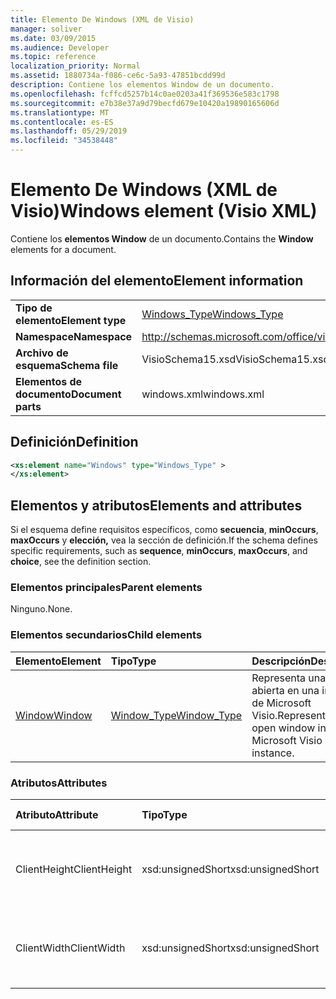 ```yaml
---
title: Elemento De Windows (XML de Visio)
manager: soliver
ms.date: 03/09/2015
ms.audience: Developer
ms.topic: reference
localization_priority: Normal
ms.assetid: 1880734a-f086-ce6c-5a93-47851bcdd99d
description: Contiene los elementos Window de un documento.
ms.openlocfilehash: fcffcd5257b14c0ae0203a41f369536e583c1798
ms.sourcegitcommit: e7b38e37a9d79becfd679e10420a19890165606d
ms.translationtype: MT
ms.contentlocale: es-ES
ms.lasthandoff: 05/29/2019
ms.locfileid: "34538448"
---
```

# <a name="windows-element-visio-xml"></a><span data-ttu-id="50e2b-103">Elemento De Windows (XML de Visio)</span><span class="sxs-lookup"><span data-stu-id="50e2b-103">Windows element (Visio XML)</span></span>

<span data-ttu-id="50e2b-104">Contiene los **elementos Window** de un documento.</span><span class="sxs-lookup"><span data-stu-id="50e2b-104">Contains the **Window** elements for a document.</span></span> 
  
## <a name="element-information"></a><span data-ttu-id="50e2b-105">Información del elemento</span><span class="sxs-lookup"><span data-stu-id="50e2b-105">Element information</span></span>

|||
|:-----|:-----|
|<span data-ttu-id="50e2b-106">**Tipo de elemento**</span><span class="sxs-lookup"><span data-stu-id="50e2b-106">**Element type**</span></span> <br/> |[<span data-ttu-id="50e2b-107">Windows_Type</span><span class="sxs-lookup"><span data-stu-id="50e2b-107">Windows_Type</span></span>](windows_type-complextypevisio-xml.md) <br/> |
|<span data-ttu-id="50e2b-108">**Namespace**</span><span class="sxs-lookup"><span data-stu-id="50e2b-108">**Namespace**</span></span> <br/> |http://schemas.microsoft.com/office/visio/2012/main  <br/> |
|<span data-ttu-id="50e2b-109">**Archivo de esquema**</span><span class="sxs-lookup"><span data-stu-id="50e2b-109">**Schema file**</span></span> <br/> |<span data-ttu-id="50e2b-110">VisioSchema15.xsd</span><span class="sxs-lookup"><span data-stu-id="50e2b-110">VisioSchema15.xsd</span></span>  <br/> |
|<span data-ttu-id="50e2b-111">**Elementos de documento**</span><span class="sxs-lookup"><span data-stu-id="50e2b-111">**Document parts**</span></span> <br/> |<span data-ttu-id="50e2b-112">windows.xml</span><span class="sxs-lookup"><span data-stu-id="50e2b-112">windows.xml</span></span>  <br/> |
   
## <a name="definition"></a><span data-ttu-id="50e2b-113">Definición</span><span class="sxs-lookup"><span data-stu-id="50e2b-113">Definition</span></span>

```XML
<xs:element name="Windows" type="Windows_Type" >
</xs:element>
```

## <a name="elements-and-attributes"></a><span data-ttu-id="50e2b-114">Elementos y atributos</span><span class="sxs-lookup"><span data-stu-id="50e2b-114">Elements and attributes</span></span>

<span data-ttu-id="50e2b-115">Si el esquema define requisitos específicos, como **secuencia**, **minOccurs**, **maxOccurs** y **elección,** vea la sección de definición.</span><span class="sxs-lookup"><span data-stu-id="50e2b-115">If the schema defines specific requirements, such as **sequence**, **minOccurs**, **maxOccurs**, and **choice**, see the definition section.</span></span> 
  
### <a name="parent-elements"></a><span data-ttu-id="50e2b-116">Elementos principales</span><span class="sxs-lookup"><span data-stu-id="50e2b-116">Parent elements</span></span>

<span data-ttu-id="50e2b-117">Ninguno.</span><span class="sxs-lookup"><span data-stu-id="50e2b-117">None.</span></span>
  
### <a name="child-elements"></a><span data-ttu-id="50e2b-118">Elementos secundarios</span><span class="sxs-lookup"><span data-stu-id="50e2b-118">Child elements</span></span>

|<span data-ttu-id="50e2b-119">**Elemento**</span><span class="sxs-lookup"><span data-stu-id="50e2b-119">**Element**</span></span>|<span data-ttu-id="50e2b-120">**Tipo**</span><span class="sxs-lookup"><span data-stu-id="50e2b-120">**Type**</span></span>|<span data-ttu-id="50e2b-121">**Descripción**</span><span class="sxs-lookup"><span data-stu-id="50e2b-121">**Description**</span></span>|
|:-----|:-----|:-----|
|[<span data-ttu-id="50e2b-122">Window</span><span class="sxs-lookup"><span data-stu-id="50e2b-122">Window</span></span>](window-element-windows_type-complextypevisio-xml.md) <br/> |[<span data-ttu-id="50e2b-123">Window_Type</span><span class="sxs-lookup"><span data-stu-id="50e2b-123">Window_Type</span></span>](window_type-complextypevisio-xml.md) <br/> |<span data-ttu-id="50e2b-124">Representa una ventana abierta en una instancia de Microsoft Visio.</span><span class="sxs-lookup"><span data-stu-id="50e2b-124">Represents an open window in a Microsoft Visio instance.</span></span>  <br/> |
   
### <a name="attributes"></a><span data-ttu-id="50e2b-125">Atributos</span><span class="sxs-lookup"><span data-stu-id="50e2b-125">Attributes</span></span>

|<span data-ttu-id="50e2b-126">**Atributo**</span><span class="sxs-lookup"><span data-stu-id="50e2b-126">**Attribute**</span></span>|<span data-ttu-id="50e2b-127">**Tipo**</span><span class="sxs-lookup"><span data-stu-id="50e2b-127">**Type**</span></span>|<span data-ttu-id="50e2b-128">**Obligatorio**</span><span class="sxs-lookup"><span data-stu-id="50e2b-128">**Required**</span></span>|<span data-ttu-id="50e2b-129">**Descripción**</span><span class="sxs-lookup"><span data-stu-id="50e2b-129">**Description**</span></span>|<span data-ttu-id="50e2b-130">**Posibles valores**</span><span class="sxs-lookup"><span data-stu-id="50e2b-130">**Possible values**</span></span>|
|:-----|:-----|:-----|:-----|:-----|
|<span data-ttu-id="50e2b-131">ClientHeight</span><span class="sxs-lookup"><span data-stu-id="50e2b-131">ClientHeight</span></span>  <br/> |<span data-ttu-id="50e2b-132">xsd:unsignedShort</span><span class="sxs-lookup"><span data-stu-id="50e2b-132">xsd:unsignedShort</span></span>  <br/> |<span data-ttu-id="50e2b-133">opcional</span><span class="sxs-lookup"><span data-stu-id="50e2b-133">optional</span></span>  <br/> |<span data-ttu-id="50e2b-134">Representa la dimensión de alto de un área de presentación</span><span class="sxs-lookup"><span data-stu-id="50e2b-134">Represents the height dimension of a display area</span></span>  <br/> |<span data-ttu-id="50e2b-135">Valores del tipo xsd:unsignedShort.</span><span class="sxs-lookup"><span data-stu-id="50e2b-135">Values of the xsd:unsignedShort type.</span></span>  <br/> |
|<span data-ttu-id="50e2b-136">ClientWidth</span><span class="sxs-lookup"><span data-stu-id="50e2b-136">ClientWidth</span></span>  <br/> |<span data-ttu-id="50e2b-137">xsd:unsignedShort</span><span class="sxs-lookup"><span data-stu-id="50e2b-137">xsd:unsignedShort</span></span>  <br/> |<span data-ttu-id="50e2b-138">opcional</span><span class="sxs-lookup"><span data-stu-id="50e2b-138">optional</span></span>  <br/> |<span data-ttu-id="50e2b-139">Representa la dimensión de ancho de un área de presentación</span><span class="sxs-lookup"><span data-stu-id="50e2b-139">Represents the width dimension of a display area</span></span>  <br/> |<span data-ttu-id="50e2b-140">Valores del tipo xsd:unsignedShort.</span><span class="sxs-lookup"><span data-stu-id="50e2b-140">Values of the xsd:unsignedShort type.</span></span>  <br/> |
   

